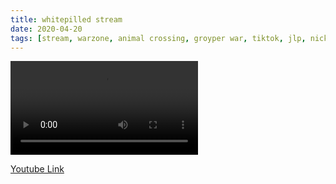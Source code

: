 ```yaml
---
title: whitepilled stream
date: 2020-04-20
tags: [stream, warzone, animal crossing, groyper war, tiktok, jlp, nick, jaden, jd, gibby, vince, patrick, immigration]
---
```

<video class="js-player" playsinline controls data-poster="https://archive.org/download/shalit_archive/whitepilled_thumbnail.jpg">
  <source src="https://archive.org/download/shalit_archive/20200421%20whitepilled%20stream_360.ia.mp4" type="video/mp4" size="360"/>
  <source src="https://archive.org/download/shalit_archive/20200421%20whitepilled%20stream.ia.mp4" type="video/mp4" size="1080"/>
</video>

[Youtube Link](https://www.youtube.com/watch?v=_9OEp0MKXlI)
